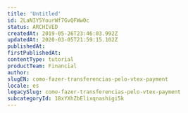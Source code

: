 ```yaml
---
title: 'Untitled'
id: 2LaNIY5YourWf7GvQFWw0c
status: ARCHIVED
createdAt: 2019-05-26T23:46:03.992Z
updatedAt: 2020-03-05T21:59:15.102Z
publishedAt: 
firstPublishedAt: 
contentType: tutorial
productTeam: Financial
author: 
slugEN: como-fazer-transferencias-pelo-vtex-payment
locale: es
legacySlug: como-fazer-transferencias-pelo-vtex-payment
subcategoryId: 18xYXhZbElixqnashigi5k
---
```



